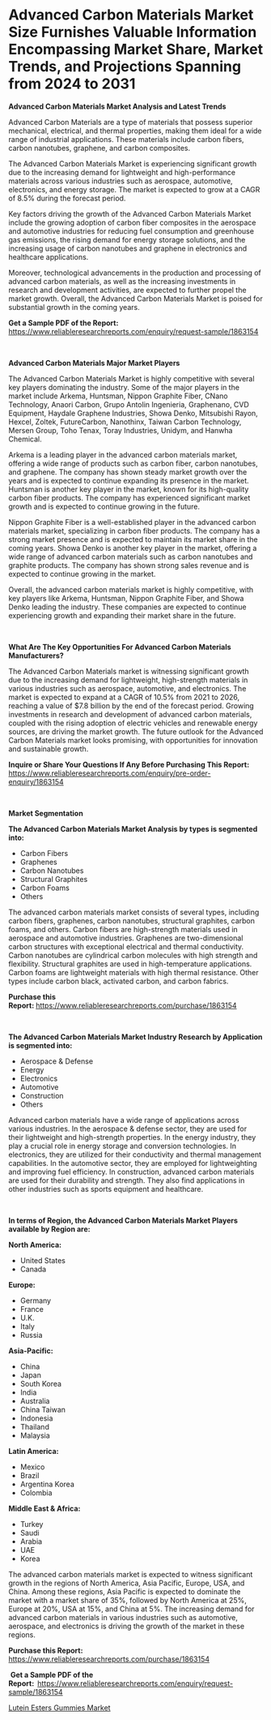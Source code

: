 <p><h1>Advanced Carbon Materials Market Size Furnishes Valuable Information Encompassing Market Share, Market Trends, and Projections Spanning from 2024 to 2031</h1></p><p><strong>Advanced Carbon Materials Market Analysis and Latest Trends</strong></p>
<p><p>Advanced Carbon Materials are a type of materials that possess superior mechanical, electrical, and thermal properties, making them ideal for a wide range of industrial applications. These materials include carbon fibers, carbon nanotubes, graphene, and carbon composites.</p><p>The Advanced Carbon Materials Market is experiencing significant growth due to the increasing demand for lightweight and high-performance materials across various industries such as aerospace, automotive, electronics, and energy storage. The market is expected to grow at a CAGR of 8.5% during the forecast period.</p><p>Key factors driving the growth of the Advanced Carbon Materials Market include the growing adoption of carbon fiber composites in the aerospace and automotive industries for reducing fuel consumption and greenhouse gas emissions, the rising demand for energy storage solutions, and the increasing usage of carbon nanotubes and graphene in electronics and healthcare applications.</p><p>Moreover, technological advancements in the production and processing of advanced carbon materials, as well as the increasing investments in research and development activities, are expected to further propel the market growth. Overall, the Advanced Carbon Materials Market is poised for substantial growth in the coming years.</p></p>
<p><strong>Get a Sample PDF of the Report:&nbsp;</strong> <a href="https://www.reliableresearchreports.com/enquiry/request-sample/1863154">https://www.reliableresearchreports.com/enquiry/request-sample/1863154</a></p>
<p>&nbsp;</p>
<p><strong>Advanced Carbon Materials Major Market Players</strong></p>
<p><p>The Advanced Carbon Materials Market is highly competitive with several key players dominating the industry. Some of the major players in the market include Arkema, Huntsman, Nippon Graphite Fiber, CNano Technology, Anaori Carbon, Grupo Antolin Ingenieria, Graphenano, CVD Equipment, Haydale Graphene Industries, Showa Denko, Mitsubishi Rayon, Hexcel, Zoltek, FutureCarbon, Nanothinx, Taiwan Carbon Technology, Mersen Group, Toho Tenax, Toray Industries, Unidym, and Hanwha Chemical.</p><p>Arkema is a leading player in the advanced carbon materials market, offering a wide range of products such as carbon fiber, carbon nanotubes, and graphene. The company has shown steady market growth over the years and is expected to continue expanding its presence in the market. Huntsman is another key player in the market, known for its high-quality carbon fiber products. The company has experienced significant market growth and is expected to continue growing in the future.</p><p>Nippon Graphite Fiber is a well-established player in the advanced carbon materials market, specializing in carbon fiber products. The company has a strong market presence and is expected to maintain its market share in the coming years. Showa Denko is another key player in the market, offering a wide range of advanced carbon materials such as carbon nanotubes and graphite products. The company has shown strong sales revenue and is expected to continue growing in the market.</p><p>Overall, the advanced carbon materials market is highly competitive, with key players like Arkema, Huntsman, Nippon Graphite Fiber, and Showa Denko leading the industry. These companies are expected to continue experiencing growth and expanding their market share in the future.</p></p>
<p>&nbsp;</p>
<p><strong>What Are The Key Opportunities For Advanced Carbon Materials Manufacturers?</strong></p>
<p><p>The Advanced Carbon Materials market is witnessing significant growth due to the increasing demand for lightweight, high-strength materials in various industries such as aerospace, automotive, and electronics. The market is expected to expand at a CAGR of 10.5% from 2021 to 2026, reaching a value of $7.8 billion by the end of the forecast period. Growing investments in research and development of advanced carbon materials, coupled with the rising adoption of electric vehicles and renewable energy sources, are driving the market growth. The future outlook for the Advanced Carbon Materials market looks promising, with opportunities for innovation and sustainable growth.</p></p>
<p><strong>Inquire or Share Your Questions If Any Before Purchasing This Report:</strong> <a href="https://www.reliableresearchreports.com/enquiry/pre-order-enquiry/1863154">https://www.reliableresearchreports.com/enquiry/pre-order-enquiry/1863154</a></p>
<p>&nbsp;</p>
<p><strong>Market Segmentation</strong></p>
<p><strong>The Advanced Carbon Materials Market Analysis by types is segmented into:</strong></p>
<p><ul><li>Carbon Fibers</li><li>Graphenes</li><li>Carbon Nanotubes</li><li>Structural Graphites</li><li>Carbon Foams</li><li>Others</li></ul></p>
<p><p>The advanced carbon materials market consists of several types, including carbon fibers, graphenes, carbon nanotubes, structural graphites, carbon foams, and others. Carbon fibers are high-strength materials used in aerospace and automotive industries. Graphenes are two-dimensional carbon structures with exceptional electrical and thermal conductivity. Carbon nanotubes are cylindrical carbon molecules with high strength and flexibility. Structural graphites are used in high-temperature applications. Carbon foams are lightweight materials with high thermal resistance. Other types include carbon black, activated carbon, and carbon fabrics.</p></p>
<p><strong>Purchase this Report:&nbsp;</strong><a href="https://www.reliableresearchreports.com/purchase/1863154">https://www.reliableresearchreports.com/purchase/1863154</a></p>
<p>&nbsp;</p>
<p><strong>The Advanced Carbon Materials Market Industry Research by Application is segmented into:</strong></p>
<p><ul><li>Aerospace & Defense</li><li>Energy</li><li>Electronics</li><li>Automotive</li><li>Construction</li><li>Others</li></ul></p>
<p><p>Advanced carbon materials have a wide range of applications across various industries. In the aerospace & defense sector, they are used for their lightweight and high-strength properties. In the energy industry, they play a crucial role in energy storage and conversion technologies. In electronics, they are utilized for their conductivity and thermal management capabilities. In the automotive sector, they are employed for lightweighting and improving fuel efficiency. In construction, advanced carbon materials are used for their durability and strength. They also find applications in other industries such as sports equipment and healthcare.</p></p>
<p>&nbsp;</p>
<p><strong>In terms of Region, the Advanced Carbon Materials Market Players available by Region are:</strong></p>
<p>
    <p> <strong> North America: </strong>
        <ul>
            <li>United States</li>
            <li>Canada</li>
        </ul>
        </p> 
    <p> <strong> Europe: </strong>
        <ul>
            <li>Germany</li>
            <li>France</li>
            <li>U.K.</li>
            <li>Italy</li>
            <li>Russia</li>
        </ul>
        </p> 
    <p> <strong> Asia-Pacific: </strong>
        <ul>
            <li>China</li>
            <li>Japan</li>
            <li>South Korea</li>
            <li>India</li>
            <li>Australia</li>
            <li>China Taiwan</li>
            <li>Indonesia</li>
            <li>Thailand</li>
            <li>Malaysia</li>
        </ul>
        </p> 
    <p> <strong> Latin America: </strong>
        <ul>
            <li>Mexico</li>
            <li>Brazil</li>
            <li>Argentina Korea</li>
            <li>Colombia</li>
        </ul>
        </p> 
    <p> <strong> Middle East & Africa: </strong>
        <ul>
            <li>Turkey</li>
            <li>Saudi</li>
            <li>Arabia</li>
            <li>UAE</li>
            <li>Korea</li>
        </ul>
    </p>
    </p>
<p><p>The advanced carbon materials market is expected to witness significant growth in the regions of North America, Asia Pacific, Europe, USA, and China. Among these regions, Asia Pacific is expected to dominate the market with a market share of 35%, followed by North America at 25%, Europe at 20%, USA at 15%, and China at 5%. The increasing demand for advanced carbon materials in various industries such as automotive, aerospace, and electronics is driving the growth of the market in these regions.</p></p>
<p><strong>Purchase this Report: </strong><a href="https://www.reliableresearchreports.com/purchase/1863154">https://www.reliableresearchreports.com/purchase/1863154</a></p>
<p>&nbsp;<strong>Get a Sample PDF of the Report:&nbsp;&nbsp;</strong><a href="https://www.reliableresearchreports.com/enquiry/request-sample/1863154">https://www.reliableresearchreports.com/enquiry/request-sample/1863154</a></p>
<p><strong></strong></p>
<p><p><a href="https://invited-way-688.notion.site/Lutein-Esters-Gummies-Market-Challenges-Opportunities-and-Growth-Drivers-and-Major-Market-Players-dcbdb838ef9b4bfc825bf44637bafa69">Lutein Esters Gummies Market</a></p></p>